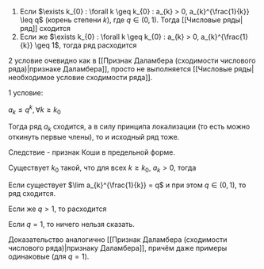 1) Если $\exists k_{0} : \forall k \geq k_{0} : a_{k} > 0, a_{k}^{\frac{1}{k}} \leq q$ (корень степени $k$), где $q \in (0, 1)$. Тогда [[Числовые ряды|ряд]] сходится
2) Если же $\exists k_{0} : \forall k \geq k_{0} : a_{k} > 0, a_{k}^{\frac{1}{k}} \geq 1$, тогда ряд расходится

2 условие очевидно как в [[Признак Даламбера (сходимости числового ряда)|признаке Даламбера]], просто не выполняется [[Числовые ряды|необходимое условие сходимости ряда]].

1 условие:

$a_{k} \leq q^{k}, \forall k \geq k_{0}$

Тогда ряд $a_{k}$ сходится, а в силу принципа локализации (то есть можно откинуть первые члены), то и исходный ряд тоже.

Следствие - признак Коши в предельной форме.

Существует $k_{0}$ такой, что для всех $k \geq k_{0}$, $a_{k} > 0$, тогда

Если существует $\lim a_{k}^{\frac{1}{k}} = q$ и при этом $q \in (0, 1)$, то ряд сходится.

Если же $q > 1$, то расходится

Если $q = 1$, то ничего нельзя сказать.

Доказательство аналогично [[Признак Даламбера (сходимости числового ряда)|признаку Даламбера]], причём даже примеры одинаковые (для $q = 1$).

